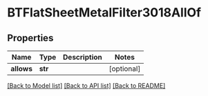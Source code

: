 # BTFlatSheetMetalFilter3018AllOf

## Properties
Name | Type | Description | Notes
------------ | ------------- | ------------- | -------------
**allows** | **str** |  | [optional] 

[[Back to Model list]](../README.md#documentation-for-models) [[Back to API list]](../README.md#documentation-for-api-endpoints) [[Back to README]](../README.md)


